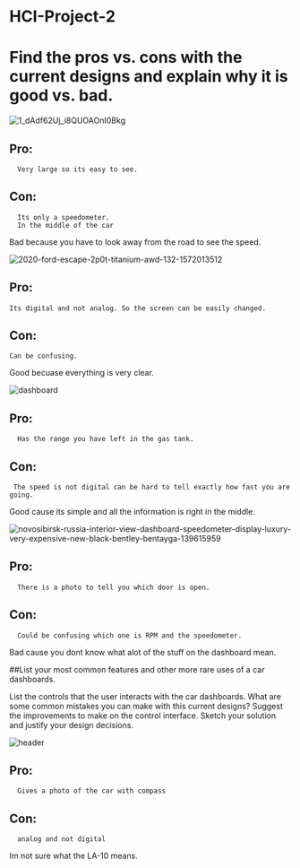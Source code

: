 # HCI-Project-2

# Find the pros vs. cons with the current designs and explain why it is good vs. bad.
![1_dAdf62Uj_i8QUOAOnI0Bkg](https://user-images.githubusercontent.com/36684794/113791855-30418700-970a-11eb-8d36-8741ff2440a0.jpeg)
## Pro:
      Very large so its easy to see.
## Con:
      Its only a speedometer.
      In the middle of the car 
      
Bad because you have to look away from the road to see the speed.

![2020-ford-escape-2p0t-titanium-awd-132-1572013512](https://user-images.githubusercontent.com/36684794/113791941-63841600-970a-11eb-9981-a5106ee2dca0.jpg)
## Pro:
    Its digital and not analog. So the screen can be easily changed.
## Con:
    Can be confusing.
Good becuase everything is very clear.

![dashboard](https://user-images.githubusercontent.com/36684794/113791946-654dd980-970a-11eb-8598-009f1f9bd2c8.png)
## Pro:
      Has the range you have left in the gas tank. 
## Con:
     The speed is not digital can be hard to tell exactly how fast you are going.
 Good cause its simple and all the information is right in the middle.
      
![novosibirsk-russia-interior-view-dashboard-speedometer-display-luxury-very-expensive-new-black-bentley-bentayga-139615959](https://user-images.githubusercontent.com/36684794/113791964-6f6fd800-970a-11eb-9220-7ca27b4f3638.jpg)
## Pro:
      There is a photo to tell you which door is open.

## Con:
      Could be confusing which one is RPM and the speedometer.
Bad cause you dont know what alot of the stuff on the dashboard mean.


##List your most common features and other more rare uses of a car dashboards.

List the controls that the user interacts with the car dashboards.
What are some common mistakes you can make with this current designs?
Suggest the improvements to make on the control interface. Sketch your solution and justify your design decisions.

![header](https://user-images.githubusercontent.com/36684794/113792119-c5448000-970a-11eb-9e78-ff8d40689681.png)
## Pro:
      Gives a photo of the car with compass 
## Con:
      analog and not digital

Im not sure what the LA-10 means. 







